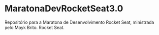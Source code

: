 # MaratonaDevRocketSeat3.0
Repositório para a Maratona de Desenvolvimento Rocket Seat, ministrada pelo Mayk Brito. Rocket Seat.
